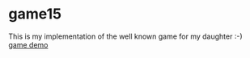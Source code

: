 # game15
This is my implementation of the well known game for my daughter :-)
<br>
<a href="https://svetlanagorbachenko.github.io/game15/">game demo</a>
